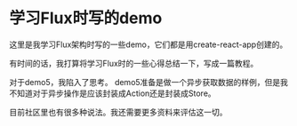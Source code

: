 # 学习Flux时写的demo
这里是我学习Flux架构时写的一些demo，它们都是用create-react-app创建的。

有时间的话，我打算将学习Flux时的一些心得总结一下，写成一篇教程。


对于demo5，我陷入了思考。
demo5准备是做一个异步获取数据的样例，但是我不知道对于异步操作是应该封装成Action还是封装成Store。

目前社区里也有很多种说法。我还需要更多资料来评估这一切。